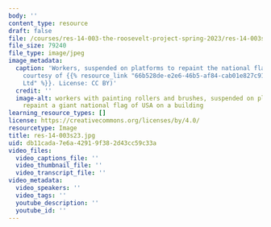 ```yaml
---
body: ''
content_type: resource
draft: false
file: /courses/res-14-003-the-roosevelt-project-spring-2023/res-14-003s23.jpg
file_size: 79240
file_type: image/jpeg
image_metadata:
  caption: 'Workers, suspended on platforms to repaint the national flag of USA (Image
    courtesy of {{% resource_link "66b528de-e2e6-46b5-af84-cab01e827c91" "Rawpixel
    Ltd" %}}. License: CC BY)'
  credit: ''
  image-alt: workers with painting rollers and brushes, suspended on platforms to
    repaint a giant national flag of USA on a building
learning_resource_types: []
license: https://creativecommons.org/licenses/by/4.0/
resourcetype: Image
title: res-14-003s23.jpg
uid: db11cada-7e6a-4291-9f38-2d43cc59c33a
video_files:
  video_captions_file: ''
  video_thumbnail_file: ''
  video_transcript_file: ''
video_metadata:
  video_speakers: ''
  video_tags: ''
  youtube_description: ''
  youtube_id: ''
---
```

